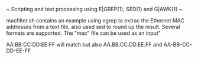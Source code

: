 ~ Scripting and text processing using E|GREP(1), SED(1) and G|AWK(1) ~

macfilter.sh contains an example using egrep to extrac the Ethernet MAC addresses
from a text file, also used sed to round up the result. Several formats are 
supported. The "mac" file can be used as an input"

AA:BB:CC:DD:EE:FF will match but also AA.BB.CC.DD.EE.FF and AA-BB-CC-DD-EE-FF
